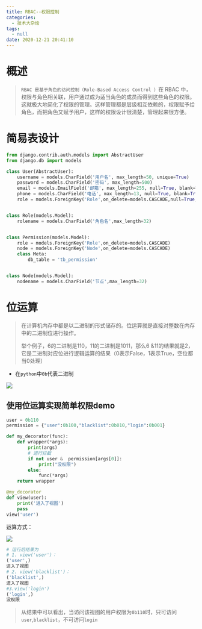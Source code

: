 ```yaml
---
title: RBAC--权限控制
categories:
  - 技术大杂烩
tags:
  - null
date: 2020-12-21 20:41:10
---
```




# 概述

> `RBAC 是基于角色的访问控制（Role-Based Access Control ）`在 RBAC 中，权限与角色相关联，用户通过成为适当角色的成员而得到这些角色的权限。这就极大地简化了权限的管理。这样管理都是层级相互依赖的，权限赋予给角色，而把角色又赋予用户，这样的权限设计很清楚，管理起来很方便。



# 简易表设计

```python
from django.contrib.auth.models import AbstractUser
from django.db import models

class User(AbstractUser):
    username = models.CharField('用户名', max_length=50, unique=True)
    password = models.CharField('密码', max_length=500)
    email = models.EmailField('邮箱', max_length=255, null=True, blank=True)
    phone = models.CharField('电话', max_length=13, null=True, blank=True)
    role = models.ForeignKey('Role',on_delete=models.CASCADE,null=True,blank=True)


class Role(models.Model):
    rolename = models.CharField('角色名',max_length=32)


class Permission(models.Model):
    role = models.ForeignKey('Role',on_delete=models.CASCADE)
    node = models.ForeignKey('Node',on_delete=models.CASCADE)
    class Meta:
        db_table = 'tb_permission'


class Node(models.Model):
    nodename = models.CharField('节点',max_length=32)
```



# 位运算

>在计算机内存中都是以二进制的形式储存的。位运算就是直接对整数在内存中的二进制位进行操作。
>
>举个例子，6的二进制是110，11的二进制是1011，那么6 &11的结果就是2，它是二进制对应位进行逻辑运算的结果（0表示False，1表示True，空位都当0处理）

- 在`python`中`0b`代表二进制

![](1.png)



## 使用位运算实现简单权限demo

```python
user = 0b110
permission = {"user":0b100,"blacklist":0b010,"login":0b001}

def my_decorator(func):
    def wrapper(*args):
        print(args)
        # 进行拦截
        if not user &  permission[args[0]]:
            print("没权限")
        else:
            func(*args)
    return wrapper

@my_decorator
def view(user):
    print('进入了视图')
    pass
view('user')
```

运算方式：

![](2.png)



```python
# 运行后结果为
# 1. view('user')：
('user',)
进入了视图
# 2. view('blacklist')：
('blacklist',)
进入了视图
#3.view('login')
('login',)
没权限
```



> 从结果中可以看出，当访问该视图的用户权限为`0b110`时，只可访问`user`,`blacklist`，不可访问`login`



